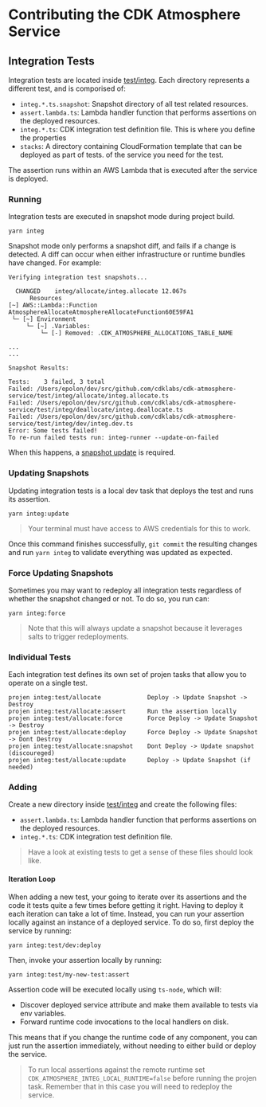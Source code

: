# Contributing the CDK Atmosphere Service

## Integration Tests

Integration tests are located inside [test/integ](./test/integ/). Each directory represents a different test,
and is comporised of:

- `integ.*.ts.snapshot`: Snapshot directory of all test related resources.
- `assert.lambda.ts`: Lambda handler function that performs assertions on the deployed resources.
- `integ.*.ts`: CDK integration test definition file. This is where you define the properties
- `stacks`: A directory containing CloudFormation template that can be deployed as part of tests.
of the service you need for the test.

The assertion runs within an AWS Lambda that is executed after the service is deployed.

### Running

Integration tests are executed in snapshot mode during project build.

`yarn integ`

Snapshot mode only performs a snapshot diff, and fails if a change is detected. A diff can occur
when either infrastructure or runtime bundles have changed. For example:

```console
Verifying integration test snapshots...

  CHANGED    integ/allocate/integ.allocate 12.067s
      Resources
[~] AWS::Lambda::Function AtmosphereAllocateAtmosphereAllocateFunction60E59FA1
 └─ [~] Environment
     └─ [~] .Variables:
         └─ [-] Removed: .CDK_ATMOSPHERE_ALLOCATIONS_TABLE_NAME

...
...

Snapshot Results: 

Tests:    3 failed, 3 total
Failed: /Users/epolon/dev/src/github.com/cdklabs/cdk-atmosphere-service/test/integ/allocate/integ.allocate.ts
Failed: /Users/epolon/dev/src/github.com/cdklabs/cdk-atmosphere-service/test/integ/deallocate/integ.deallocate.ts
Failed: /Users/epolon/dev/src/github.com/cdklabs/cdk-atmosphere-service/test/integ/dev/integ.dev.ts
Error: Some tests failed!
To re-run failed tests run: integ-runner --update-on-failed
```

When this happens, a [snapshot update](#updating-snapshots) is required.

### Updating Snapshots

Updating integration tests is a local dev task that deploys the test and runs its assertion.

`yarn integ:update`

> Your terminal must have access to AWS credentials for this to work.

Once this command finishes successfully, `git commit` the resulting changes and run `yarn integ` to validate
everything was updated as expected.

### Force Updating Snapshots

Sometimes you may want to redeploy all integration tests regardless of whether the snapshot changed or not.
To do so, you run can:

```console
yarn integ:force
```

> Note that this will always update a snapshot because it leverages salts to trigger redeployments.

### Individual Tests

Each integration test defines its own set of projen tasks that allow you to operate on a single test.

```console
projen integ:test/allocate             Deploy -> Update Snapshot -> Destroy
projen integ:test/allocate:assert      Run the assertion locally
projen integ:test/allocate:force       Force Deploy -> Update Snapshot -> Destroy
projen integ:test/allocate:deploy      Force Deploy -> Update Snapshot -> Dont Destroy
projen integ:test/allocate:snapshot    Dont Deploy -> Update snapshot (discoureged)
projen integ:test/allocate:update      Deploy -> Update Snapshot (if needed)
```

### Adding

Create a new directory inside [test/integ](./test/integ/) and create the following files:

- `assert.lambda.ts`: Lambda handler function that performs assertions on the deployed resources.
- `integ.*.ts`: CDK integration test definition file.

> Have a look at existing tests to get a sense of these files should look like.

#### Iteration Loop

When adding a new test, your going to iterate over its assertions and the code it tests quite a few
times before getting it right. Having to deploy it each iteration can take a lot of time. Instead, you can run your
assertion locally against an instance of a deployed service. To do so, first deploy the service by running:

```console
yarn integ:test/dev:deploy
```

Then, invoke your assertion locally by running:

```console
yarn integ:test/my-new-test:assert
```

Assertion code will be executed locally using `ts-node`, which will:

- Discover deployed service attribute and make them available to tests via env variables.
- Forward runtime code invocations to the local handlers on disk.

This means that if you change the runtime code of any component, you can just run the assertion immediately,
without needing to either build or deploy the service.

> To run local assertions against the remote runtime set `CDK_ATMOSPHERE_INTEG_LOCAL_RUNTIME=false`
before running the projen task. Remember that in this case you will need to redeploy the service.

